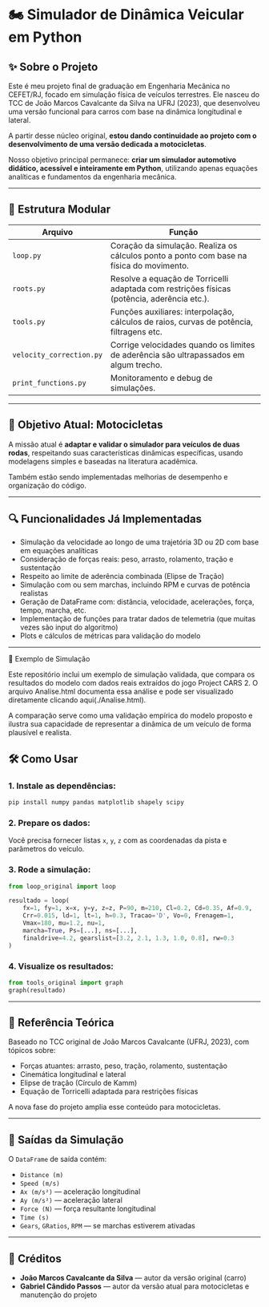 # 🏍️ Simulador de Dinâmica Veicular em Python

## ✨ Sobre o Projeto

Este é meu projeto final de graduação em Engenharia Mecânica no CEFET/RJ, focado em simulação física de veículos terrestres. Ele nasceu do TCC de João Marcos Cavalcante da Silva na UFRJ (2023), que desenvolveu uma versão funcional para carros com base na dinâmica longitudinal e lateral.

A partir desse núcleo original, **estou dando continuidade ao projeto com o desenvolvimento de uma versão dedicada a motocicletas**.

Nosso objetivo principal permanece: **criar um simulador automotivo didático, acessível e inteiramente em Python**, utilizando apenas equações analíticas e fundamentos da engenharia mecânica.

---

## 🧩 Estrutura Modular

| Arquivo                  | Função                                                                                      |
| ------------------------ | ------------------------------------------------------------------------------------------- |
| `loop.py`                | Coração da simulação. Realiza os cálculos ponto a ponto com base na física do movimento.    |
| `roots.py`               | Resolve a equação de Torricelli adaptada com restrições físicas (potência, aderência etc.). |
| `tools.py`               | Funções auxiliares: interpolação, cálculos de raios, curvas de potência, filtragens etc.    |
| `velocity_correction.py` | Corrige velocidades quando os limites de aderência são ultrapassados em algum trecho.       |
| `print_functions.py`     | Monitoramento e debug de simulações.                                                        |

---

## 🎯 Objetivo Atual: Motocicletas

A missão atual é **adaptar e validar o simulador para veículos de duas rodas**, respeitando suas características dinâmicas específicas, usando modelagens simples e baseadas na literatura acadêmica.

Também estão sendo implementadas melhorias de desempenho e organização do código.

---

## 🔍 Funcionalidades Já Implementadas

* Simulação da velocidade ao longo de uma trajetória 3D ou 2D com base em equações analíticas
* Consideração de forças reais: peso, arrasto, rolamento, tração e sustentação
* Respeito ao limite de aderência combinada (Elipse de Tração)
* Simulação com ou sem marchas, incluindo RPM e curvas de potência realistas
* Geração de DataFrame com: distância, velocidade, acelerações, força, tempo, marcha, etc.
* Implementação de funções para tratar dados de telemetria (que muitas vezes são input do algoritmo)
* Plots e cálculos de métricas para validação do modelo

---

🧪 Exemplo de Simulação

Este repositório inclui um exemplo de simulação validada, que compara os resultados do modelo com dados reais extraídos do jogo Project CARS 2. O arquivo Analise.html documenta essa análise e pode ser visualizado diretamente clicando aqui(./Analise.html).

A comparação serve como uma validação empírica do modelo proposto e ilustra sua capacidade de representar a dinâmica de um veículo de forma plausível e realista.

## 🛠 Como Usar

### 1. Instale as dependências:

```bash
pip install numpy pandas matplotlib shapely scipy
```

### 2. Prepare os dados:

Você precisa fornecer listas `x`, `y`, `z` com as coordenadas da pista e parâmetros do veículo.

### 3. Rode a simulação:

```python
from loop_original import loop

resultado = loop(
    fx=1, fy=1, x=x, y=y, z=z, P=90, m=210, Cl=0.2, Cd=0.35, Af=0.9,
    Crr=0.015, ld=1, lt=1, h=0.3, Tracao='D', Vo=0, Frenagem=1,
    Vmax=180, mu=1.2, nu=1,
    marcha=True, Ps=[...], ns=[...],
    finaldrive=4.2, gearslist=[3.2, 2.1, 1.3, 1.0, 0.8], rw=0.3
)
```

### 4. Visualize os resultados:

```python
from tools_original import graph
graph(resultado)
```

---

## 📘 Referência Teórica

Baseado no TCC original de João Marcos Cavalcante (UFRJ, 2023), com tópicos sobre:

* Forças atuantes: arrasto, peso, tração, rolamento, sustentação
* Cinemática longitudinal e lateral
* Elipse de tração (Círculo de Kamm)
* Equação de Torricelli adaptada para restrições físicas

A nova fase do projeto amplia esse conteúdo para motocicletas.

---

## 🧪 Saídas da Simulação

O `DataFrame` de saída contém:

* `Distance (m)`
* `Speed (m/s)`
* `Ax (m/s²)` — aceleração longitudinal
* `Ay (m/s²)` — aceleração lateral
* `Force (N)` — força resultante longitudinal
* `Time (s)`
* `Gears`, `GRatios`, `RPM` — se marchas estiverem ativadas

---

## 👤 Créditos

* **João Marcos Cavalcante da Silva** — autor da versão original (carro)
* **Gabriel Cândido Passos** — autor da versão atual para motocicletas e manutenção do projeto
